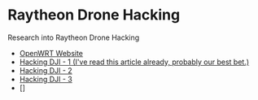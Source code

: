 # Raytheon Drone Hacking

Research into Raytheon Drone Hacking

- [OpenWRT Website](https://openwrt.org/)
- [Hacking DJI - 1 (I've read this article already, probably our best bet.)](http://dronesec.xyz/2017/01/25/hacking-the-dji-phantom-3/)
- [Hacking DJI - 2](https://www.theverge.com/2017/6/21/15848344/drones-russian-software-hack-dji-jailbreak)
- [Hacking DJI - 3](https://wetalkuav.com/coptersafe/)
- []